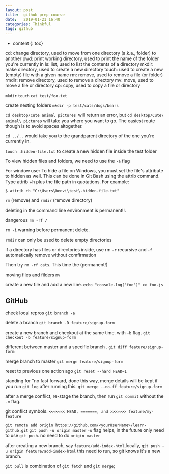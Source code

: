 ```yaml
---
layout: post
title:  github prep course
date:   2019-01-21 16:40
categories: Thinkful
tags: github
---
```

* content
{: toc}


cd: change directory, used to move from one directory (a.k.a., folder) to another
pwd: print working directory, used to print the name of the folder you're currently in
ls: list, used to list the contents of a directory
mkdir: make directory, used to create a new directory
touch: used to create a new (empty) file with a given name
rm: remove, used to remove a file (or folder)
rmdir: remove directory, used to remove a directory
mv: move, used to move a file or directory
cp: copy, used to copy a file or directory



`mkdir` `touch`
`cat test/foo.txt`








create nesting folders
`mkdir -p test/cats/dogs/bears`


`cd desktop/Cute animal pictures `will return an error, but `cd desktop/Cute\ animal\ picture`s will take you where you want to go. The easiest route though is to avoid spaces altogether.


`cd ../..` would take you to the grandparent directory of the one you're currently in.

`touch .hidden-file.txt` to create a new hidden file inside the test folder

To view hidden files and folders, we need to use the `-a` flag

For window user
To hide a file on Windows, you must set the file's attribute to hidden as well. This can be done in Git Bash using the attrib command. Type attrib +h plus the file path in quotations. For example:

`$ attrib +h "C:\Users\benvi\test\.hidden-file.txt"`

 `rm` (remove) and `rmdir` (remove directory)

 deleting in the command line environment is permanent!!.

dangerous
 `rm -rf /`

`rm -i` warning before permanent delete.

`rmdir` can only be used to delete empty directories

if a directory has files or directories inside, use rm `-r` recursive and `-f` automatically remove without comfirmation

Then try `rm -rf cats`. This time the (permanent!)

moving files and filders `mv`

create a new file and add a new line.
`echo "console.log('foo')" >> foo.js`

## GitHub

check local repros
`git branch -a`

delete a branch
`git branch -D feature/signup-form`

create a new branch and checkout at the same time. with `-b` flag.
`git checkout -b feature/signup-form`

different between master and a specific branch .
`git diff feature/signup-form`

merge branch to master
`git merge feature/signup-form`

reset to previous one action ago
`git reset --hard HEAD~1 `

standing for "no fast forward, done this way, merge details will be kept
if you run `git log` after running this.
`git merge --no-ff feature/signup-form`

after a merge conflict, re-stage the branch, then run `git commit` without the `-m` flag.

git conflict symbols.
`<<<<<<< HEAD, =======, and >>>>>>> feature/my-feature`



`git remote add origin https://github.com/<yourUserName>/learn-github.git`
`git push -u origin master`
`-u` flag helps, in the future only need to use `git push`. no need to do `origin master`


after creating a new branch, say `feature/add-index-html`,locally, `git push -u origin feature/add-index-html` this need to run, so git knows it's a new branch.

`git pull` is combination of `git fetch` and `git merge`;

